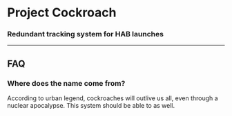 # Project Cockroach
### Redundant tracking system for HAB launches

---

## FAQ

### Where does the name come from?
According to urban legend, cockroaches will outlive
us all, even through a nuclear apocalypse. This system
should be able to as well.
